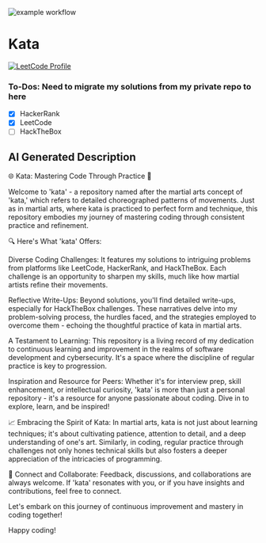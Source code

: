 ![example workflow](https://github.com/TonyDuran/kata/actions/workflows/github-actions.yml/badge.svg)
# Kata


[![LeetCode Profile](https://leetcode.com/static/images/LeetCode_Sharing.png)](https://leetcode.com/TonyDuran/)

### To-Dos: Need to migrate my solutions from my private repo to here
- [x] HackerRank
- [x] LeetCode
- [ ] HackTheBox

## AI Generated Description
🌐 Kata: Mastering Code Through Practice 🚀

Welcome to 'kata' - a repository named after the martial arts concept of 'kata,' which refers to detailed choreographed patterns of movements. Just as in martial arts, where kata is practiced to perfect form and technique, this repository embodies my journey of mastering coding through consistent practice and refinement.

🔍 Here's What 'kata' Offers:

Diverse Coding Challenges: It features my solutions to intriguing problems from platforms like LeetCode, HackerRank, and HackTheBox. Each challenge is an opportunity to sharpen my skills, much like how martial artists refine their movements.

Reflective Write-Ups: Beyond solutions, you'll find detailed write-ups, especially for HackTheBox challenges. These narratives delve into my problem-solving process, the hurdles faced, and the strategies employed to overcome them - echoing the thoughtful practice of kata in martial arts.

A Testament to Learning: This repository is a living record of my dedication to continuous learning and improvement in the realms of software development and cybersecurity. It's a space where the discipline of regular practice is key to progression.

Inspiration and Resource for Peers: Whether it's for interview prep, skill enhancement, or intellectual curiosity, 'kata' is more than just a personal repository - it's a resource for anyone passionate about coding. Dive in to explore, learn, and be inspired!

📈 Embracing the Spirit of Kata:
In martial arts, kata is not just about learning techniques; it's about cultivating patience, attention to detail, and a deep understanding of one's art. Similarly, in coding, regular practice through challenges not only hones technical skills but also fosters a deeper appreciation of the intricacies of programming.

💬 Connect and Collaborate:
Feedback, discussions, and collaborations are always welcome. If 'kata' resonates with you, or if you have insights and contributions, feel free to connect.

Let's embark on this journey of continuous improvement and mastery in coding together!

Happy coding!
